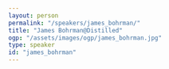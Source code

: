 ```yaml
---
layout: person
permalink: "/speakers/james_bohrman/"
title: "James Bohrman@Distilled"
ogp: "/assets/images/ogp/james_bohrman.jpg"
type: speaker
id: "james_bohrman"
---
```

